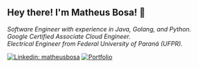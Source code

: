 <h2>Hey there! I'm Matheus Bosa! 👋</h2>

<p><em>Software Engineer with experience in Java, Golang, and Python.
<br />
Google Certified Associate Cloud Engineer.
<br />
Electrical Engineer from Federal University of Paraná (UFPR).
</em></p>

[![Linkedin: matheusbosa](https://img.shields.io/badge/-matheusbosa-blue?style=flat-square&logo=Linkedin&logoColor=white&link=https://www.linkedin.com/in/matheusbosa/)](https://www.linkedin.com/in/matheusbosa/)
[![Portfolio](https://img.shields.io/github/followers/bosamatheus?label=follow&style=social)](https://bosamatheus.github.io/)
